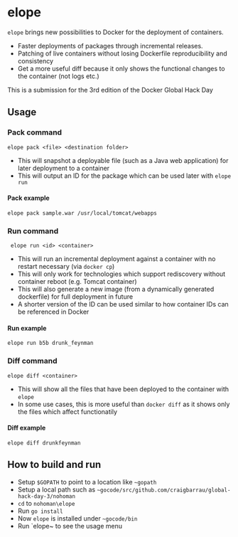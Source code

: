 # elope

`elope` brings new possibilities to Docker for the deployment of containers.
* Faster deployments of packages through incremental releases.
* Patching of live containers without losing Dockerfile reproducibility and consistency
* Get a more useful diff because it only shows the functional changes to the container (not logs etc.)

This is a submission for the 3rd edition of the Docker Global Hack Day

## Usage
### Pack command 
`elope pack <file> <destination folder>`
* This will snapshot a deployable file (such as a Java web application) for later deployment to a container 
* This will output an ID for the package which can be used later with `elope run`

#### Pack example
`elope pack sample.war /usr/local/tomcat/webapps`

### Run command
` elope run <id> <container>`
* This will run an incremental deployment against a container with no restart necessary (via `docker cp`)
* This will only work for technologies which support rediscovery without container reboot (e.g. Tomcat container)
* This will also generate a new image (from a dynamically generated dockerfile) for full deployment in future 
* A shorter version of the ID can be used similar to how container IDs can be referenced in Docker

#### Run example
`elope run b5b drunk_feynman`

### Diff command
`elope diff <container>`
* This will show all the files that have been deployed to the container with `elope`
* In some use cases, this is more useful than `docker diff` as it shows only the files which affect functionatily

#### Diff example
`elope diff drunkfeynman`

## How to build and run
* Setup `$GOPATH` to point to a location like `~gopath`
* Setup a local path such as `~gocode/src/github.com/craigbarrau/global-hack-day-3/nohoman`
* `cd` to `nohoman\elope`
* Run `go install`
* Now `elope` is installed under `~gocode/bin`
* Run `elope~ to see the usage menu

